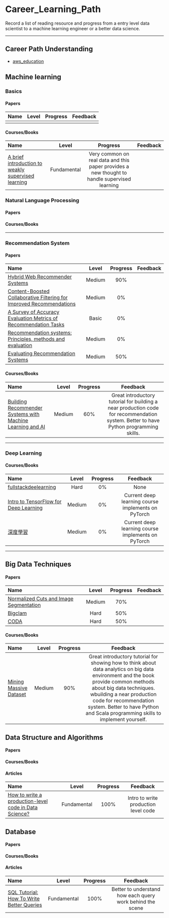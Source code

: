 # Career_Learning_Path

 Record a list of reading resource and progress from a entry level data scientist to a machine learning engineer or a better data science.

----

## Career Path Understanding

* [aws_education](https://www.awseducate.com/student/s/)

## Machine learning

### Basics

#### Papers

|               Name               | Level        | Progress         | Feedback    |
|:-------------------------------- |:-----------------:|:----------------------:|:----------------:|
||||

#### Courses/Books

|               Name               | Level        | Progress         | Feedback    |
|:-------------------------------- |:-----------------:|:----------------------:|:----------------:|
|[A brief introduction to weakly supervised learning](https://pdfs.semanticscholar.org/3adc/fd254b271bcc2fb7e2a62d750db17e6c2c08.pdf) | Fundamental | Very common on real data and this paper provides a new thought to handle supervised learning|

### Natural Language Processing

#### Papers

#### Courses/Books

----

### Recommendation System

#### Papers

|               Name               | Level        | Progress         | Feedback    |
|:-------------------------------- |:-----------------:|:----------------------:|:----------------:|
|[Hybrid Web Recommender Systems](http://citeseerx.ist.psu.edu/viewdoc/download?doi=10.1.1.435.7538&rep=rep1&type=pdf)   | Medium  | 90%  | |
|[Content-Boosted Collaborative Filtering for Improved Recommendations](https://www.cs.utexas.edu/~ml/papers/cbcf-aaai-02.pdf)| Medium | 0%||
|[A Survey of Accuracy Evaluation Metrics of Recommendation Tasks](http://jmlr.csail.mit.edu/papers/volume10/gunawardana09a/gunawardana09a.pdf)| Basic | 0% |
|[Recommendation systems: Principles, methods and evaluation](https://www.sciencedirect.com/science/article/pii/S1110866515000341)| Medium | 0%  ||
|[Evaluating Recommendation Systems](http://www.bgu.ac.il/~shanigu/Publications/EvaluationMetrics.17.pdf)| Medium | 50% ||

#### Courses/Books

|               Name               | Level        | Progress         | Feedback    |
|:-------------------------------- |:-----------------:|:----------------------:|:----------------:|
|[Building Recommender Systems with Machine Learning and AI](https://www.udemy.com/course/building-recommender-systems-with-machine-learning-and-ai/) | Medium  | 60% | Great introductory tutorial for building a near production code for recommendation system. Better to have Python programming skills.|

----

### Deep Learning

#### Courses/Books

|               Name               | Level        | Progress         | Feedback    |
|:-------------------------------- |:-----------------:|:----------------------:|:----------------:|
|[fullstackdeelearning](https://fullstackdeeplearning.com/)|Hard|0%|None|
|[Intro to TensorFlow for Deep Learning](https://www.udacity.com)| Medium | 0% | Current deep learning course implements on PyTorch |
|[深度學習](https://www.udacity.com)| Medium | 0% | Current deep learning course implements on PyTorch |
----

## Big Data Techniques

#### Papers

|               Name               | Level        | Progress         | Feedback    |
|:-------------------------------- |:-----------------:|:----------------------:|:----------------:|
|[Normalized Cuts and Image Segmentation](https://people.eecs.berkeley.edu/~malik/papers/SM-ncut.pdf)|Medium|70%||
|[Bigclam](http://infolab.stanford.edu/~crucis/pubs/paper-nmfagm.pdf)|Hard|50%||
|[CODA](https://cs.stanford.edu/people/jure/pubs/coda-wsdm14.pdf)|Hard|50%||

#### Courses/Books

|               Name               | Level        | Progress         | Feedback    |
|:-------------------------------- |:-----------------:|:----------------------:|:----------------:|
|[Mining Massive Dataset](http://www.mmds.org/)   | Medium  | 90%  | Great introductory tutorial for showing how to think about data analytics on big data environment and the book provide common methods about big data techniques. wbuilding a near production code for recommendation system. Better to have Python and Scala programming skills to implement yourself.|

## Data Structure and Algorithms

#### Papers

#### Courses/Books

#### Articles

|               Name               | Level        | Progress         | Feedback    |
|:-------------------------------- |:-----------------:|:----------------------:|:----------------:|
|[How to write a production-level code in Data Science?](https://towardsdatascience.com/how-to-write-a-production-level-code-in-data-science-5d87bd75ced)| Fundamental | 100% | Intro to write production level code|

## Database

#### Papers

#### Courses/Books

#### Articles

|               Name               | Level        | Progress         | Feedback    |
|:-------------------------------- |:-----------------:|:----------------------:|:----------------:|
[SQL Tutorial: How To Write Better Queries](https://www.datacamp.com/community/tutorials/sql-tutorial-query)|Fundamental | 100% | Better to understand how each query work behind the scene|

